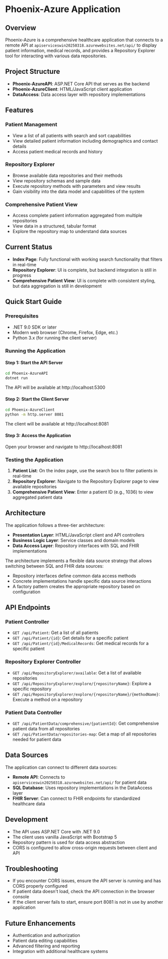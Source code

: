 # Phoenix-Azure Application

## Overview
Phoenix-Azure is a comprehensive healthcare application that connects to a remote API at `apiserviceswin20250318.azurewebsites.net/api/` to display patient information, medical records, and provides a Repository Explorer tool for interacting with various data repositories.

## Project Structure
- **Phoenix-AzureAPI**: ASP.NET Core API that serves as the backend
- **Phoenix-AzureClient**: HTML/JavaScript client application
- **DataAccess**: Data access layer with repository implementations

## Features

### Patient Management
- View a list of all patients with search and sort capabilities
- View detailed patient information including demographics and contact details
- Access patient medical records and history

### Repository Explorer
- Browse available data repositories and their methods
- View repository schemas and sample data
- Execute repository methods with parameters and view results
- Gain visibility into the data model and capabilities of the system

### Comprehensive Patient View
- Access complete patient information aggregated from multiple repositories
- View data in a structured, tabular format
- Explore the repository map to understand data sources

## Current Status
- **Index Page**: Fully functional with working search functionality that filters in real-time
- **Repository Explorer**: UI is complete, but backend integration is still in progress
- **Comprehensive Patient View**: UI is complete with consistent styling, but data aggregation is still in development

## Quick Start Guide

### Prerequisites
- .NET 9.0 SDK or later
- Modern web browser (Chrome, Firefox, Edge, etc.)
- Python 3.x (for running the client server)

### Running the Application

#### Step 1: Start the API Server
```bash
cd Phoenix-AzureAPI
dotnet run
```
The API will be available at http://localhost:5300

#### Step 2: Start the Client Server
```bash
cd Phoenix-AzureClient
python -m http.server 8081
```
The client will be available at http://localhost:8081

#### Step 3: Access the Application
Open your browser and navigate to http://localhost:8081

### Testing the Application
1. **Patient List**: On the index page, use the search box to filter patients in real-time
2. **Repository Explorer**: Navigate to the Repository Explorer page to view available repositories
3. **Comprehensive Patient View**: Enter a patient ID (e.g., 1036) to view aggregated patient data

## Architecture
The application follows a three-tier architecture:
- **Presentation Layer**: HTML/JavaScript client and API controllers
- **Business Logic Layer**: Service classes and domain models
- **Data Access Layer**: Repository interfaces with SQL and FHIR implementations

The architecture implements a flexible data source strategy that allows switching between SQL and FHIR data sources:
- Repository interfaces define common data access methods
- Concrete implementations handle specific data source interactions
- A factory pattern creates the appropriate repository based on configuration

## API Endpoints

### Patient Controller
- `GET /api/Patient`: Get a list of all patients
- `GET /api/Patient/{id}`: Get details for a specific patient
- `GET /api/Patient/{id}/MedicalRecords`: Get medical records for a specific patient

### Repository Explorer Controller
- `GET /api/RepositoryExplorer/available`: Get a list of available repositories
- `GET /api/RepositoryExplorer/explore/{repositoryName}`: Explore a specific repository
- `GET /api/RepositoryExplorer/explore/{repositoryName}/{methodName}`: Execute a method on a repository

### Patient Data Controller
- `GET /api/PatientData/comprehensive/{patientId}`: Get comprehensive patient data from all repositories
- `GET /api/PatientData/repositories-map`: Get a map of all repositories needed for patient data

## Data Sources
The application can connect to different data sources:
- **Remote API**: Connects to `apiserviceswin20250318.azurewebsites.net/api/` for patient data
- **SQL Database**: Uses repository implementations in the DataAccess layer
- **FHIR Server**: Can connect to FHIR endpoints for standardized healthcare data

## Development
- The API uses ASP.NET Core with .NET 9.0
- The client uses vanilla JavaScript with Bootstrap 5
- Repository pattern is used for data access abstraction
- CORS is configured to allow cross-origin requests between client and API

## Troubleshooting
- If you encounter CORS issues, ensure the API server is running and has CORS properly configured
- If patient data doesn't load, check the API connection in the browser console
- If the client server fails to start, ensure port 8081 is not in use by another application

## Future Enhancements
- Authentication and authorization
- Patient data editing capabilities
- Advanced filtering and reporting
- Integration with additional healthcare systems